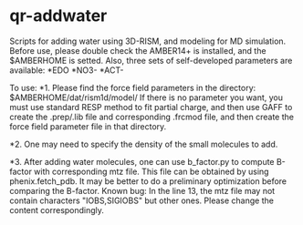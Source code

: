 # qr-addwater

Scripts for adding water using 3D-RISM, and modeling for MD simulation.
Before use, please double check the AMBER14+ is installed, and the $AMBERHOME is setted.
Also, three sets of self-developed parameters are available: 
*EDO
*NO3-
*ACT-

To use:
*1. Please find the force field parameters in the directory: $AMBERHOME/dat/rism1d/model/
If there is no parameter you want, you must use standard RESP method to fit partial charge, 
and then use GAFF to create the .prep/.lib file and corresponding .frcmod file, 
and then create the force field parameter file in that directory.

*2. One may need to specify the density of the small molecules to add.

*3. After adding water molecules, one can use b_factor.py to compute B-factor with corresponding mtz file.
This file can be obtained by using phenix.fetch_pdb.
It may be better to do a preliminary optimization before comparing the B-factor.
Known bug: In the line 13, the mtz file may not contain characters "IOBS,SIGIOBS" but other ones. 
Please change the content correspondingly.
